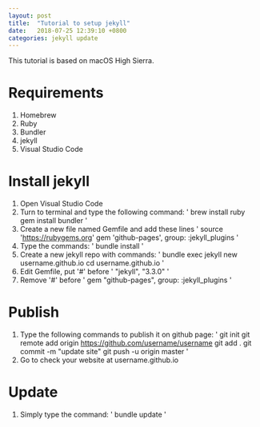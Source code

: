 ```yaml
---
layout: post
title:  "Tutorial to setup jekyll"
date:   2018-07-25 12:39:10 +0800
categories: jekyll update
---
```


This tutorial is based on macOS High Sierra.

# Requirements
1. Homebrew
2. Ruby
3. Bundler
4. jekyll
5. Visual Studio Code

# Install jekyll
1. Open Visual Studio Code
2. Turn to terminal and type the following command:
'
brew install ruby
gem install bundler
'
3. Create a new file named Gemfile and add these lines
'
source 'https://rubygems.org'
gem 'github-pages', group: :jekyll_plugins
'
4. Type the commands:
'
bundle install
'
5. Create a new jekyll repo with commands:
'
bundle exec jekyll new username.github.io
cd username.github.io
'
6. Edit Gemfile, put '#' before
'
"jekyll", "3.3.0"
'
7. Remove '#' before
'
gem "github-pages", group: :jekyll_plugins
'
# Publish
1. Type the following commands to publish it on github page:
'
git init
git remote add origin https://github.com/username/username
git add .
git commit -m "update site"
git push -u origin master
'
2. Go to check your website at username.github.io
# Update
1. Simply type the command:
'
bundle update
'